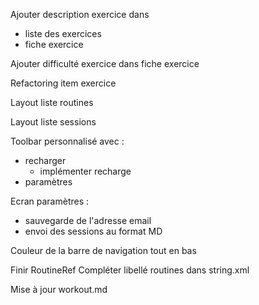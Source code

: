 
Ajouter description exercice dans 
- liste des exercices
- fiche exercice

Ajouter difficulté exercice dans fiche exercice

Refactoring item exercice

Layout liste routines

Layout liste sessions

Toolbar personnalisé avec :
- recharger
    - implémenter recharge
- paramètres

Ecran paramètres :
- sauvegarde de l'adresse email
- envoi des sessions au format MD

Couleur de la barre de navigation tout en bas

Finir RoutineRef
Compléter libellé routines dans string.xml

Mise à jour workout.md